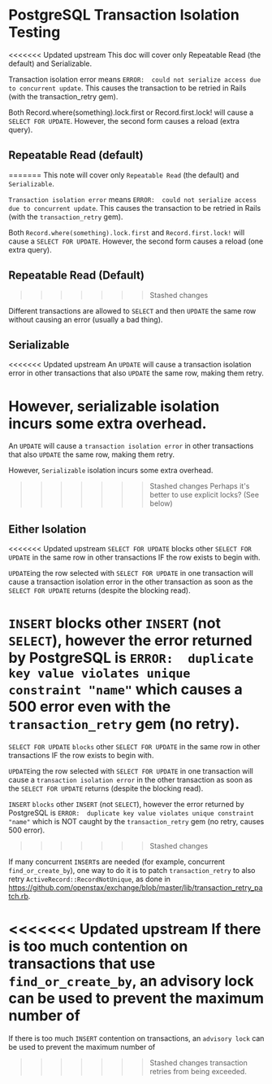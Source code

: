 # PostgreSQL Transaction Isolation Testing

<<<<<<< Updated upstream
This doc will cover only Repeatable Read (the default) and Serializable.

Transaction isolation error means `ERROR:  could not serialize access due to concurrent update`.
This causes the transaction to be retried in Rails (with the transaction_retry gem).

Both Record.where(something).lock.first or Record.first.lock! will cause a `SELECT FOR UPDATE`.
However, the second form causes a reload (extra query).

## Repeatable Read (default)
=======
This note will cover only `Repeatable Read` (the default) and `Serializable`.

`Transaction isolation error` means `ERROR:  could not serialize access due to concurrent update`.
This causes the transaction to be retried in Rails (with the `transaction_retry` gem).

Both `Record.where(something).lock.first` and `Record.first.lock!` will cause a `SELECT FOR UPDATE`.
However, the second form causes a reload (one extra query).

## Repeatable Read (Default)
>>>>>>> Stashed changes

Different transactions are allowed to `SELECT` and then `UPDATE`
the same row without causing an error (usually a bad thing).

## Serializable

<<<<<<< Updated upstream
An `UPDATE` will cause a transaction isolation error in other transactions
that also `UPDATE` the same row, making them retry.

However, serializable isolation incurs some extra overhead.
=======
An `UPDATE` will cause a `transaction isolation error` in other transactions
that also `UPDATE` the same row, making them retry.

However, `Serializable` isolation incurs some extra overhead.
>>>>>>> Stashed changes
Perhaps it's better to use explicit locks? (See below)

## Either Isolation

<<<<<<< Updated upstream
`SELECT FOR UPDATE` blocks other `SELECT FOR UPDATE` in the same row
in other transactions IF the row exists to begin with.

`UPDATE`ing the row selected with `SELECT FOR UPDATE` in one transaction
will cause a transaction isolation error in the other transaction
as soon as the `SELECT FOR UPDATE` returns (despite the blocking read).

`INSERT` blocks other `INSERT` (not `SELECT`), however the error returned by PostgreSQL is
`ERROR:  duplicate key value violates unique constraint "name"`
which causes a 500 error even with the `transaction_retry` gem (no retry).
=======
`SELECT FOR UPDATE` `blocks` other `SELECT FOR UPDATE` in the same row
in other transactions IF the row exists to begin with.

`UPDATE`ing the row selected with `SELECT FOR UPDATE` in one transaction
will cause a `transaction isolation error` in the other transaction
as soon as the `SELECT FOR UPDATE` returns (despite the blocking read).

`INSERT` `blocks` other `INSERT` (not `SELECT`), however the error returned by PostgreSQL is
`ERROR:  duplicate key value violates unique constraint "name"`
which is NOT caught by the `transaction_retry` gem (no retry, causes 500 error).
>>>>>>> Stashed changes

If many concurrent `INSERT`s are needed (for example, concurrent `find_or_create_by`),
one way to do it is to patch `transaction_retry` to also retry `ActiveRecord::RecordNotUnique`,
as done in https://github.com/openstax/exchange/blob/master/lib/transaction_retry_patch.rb.

<<<<<<< Updated upstream
If there is too much contention on transactions that use `find_or_create_by`,
an advisory lock can be used to prevent the maximum number of
=======
If there is too much `INSERT` contention on transactions,
an `advisory lock` can be used to prevent the maximum number of
>>>>>>> Stashed changes
transaction retries from being exceeded.
